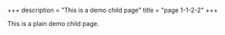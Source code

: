 +++
description = "This is a demo child page"
title = "page 1-1-2-2"
+++

This is a plain demo child page.